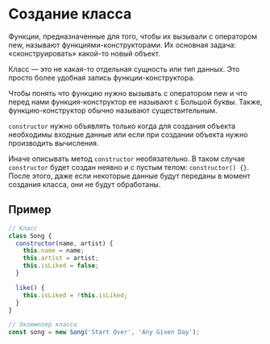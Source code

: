 # Создание класса

Функции, предназначенные для того, чтобы их вызывали с оператором new, называют функциями-конструкторами. Их основная задача: «сконструировать» какой-то новый объект.

Класс — это не какая-то отдельная сущность или тип данных. Это просто более удобная запись функции-конструктора.

Чтобы понять что функцию нужно вызывать с оператором new и что перед нами функция-конструктор ее называют с Большой буквы. Также, функцию-конструктор обычно называют существительным.

`constructor` нужно объявлять только когда для создания объекта необходимы входные данные или если при создании объекта нужно производить вычисления.

Иначе описывать метод `constructor` необязательно. В таком случае `constructor` будет создан неявно и с пустым телом: `constructor() {}`. После этого, даже если некоторые данные будут переданы в момент создания класса, они не будут обработаны.

## Пример

```js
// Класс
class Song {
  constructor(name, artist) {
    this.name = name;
    this.artist = artist;
    this.isLiked = false;
  }

  like() {
    this.isLiked = !this.isLiked;
  }
}

// Экземпляр класса
const song = new Song('Start Over', 'Any Given Day');
```
